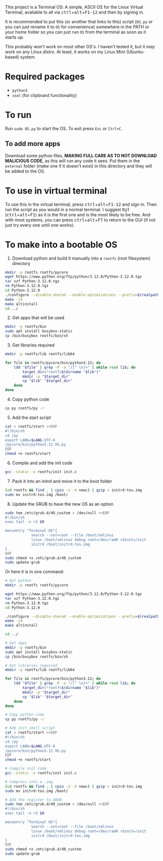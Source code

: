 This project is a Terminal OS: A simple, ASCII OS for the Linux Virtual Terminal, avaliable to all via <kbd>ctrl</kbd>+<kbd>alt</kbd>+<kbd>F1-12</kbd> and then by signing in.

It is recommended to put this (or another that links to this) script (`OS.py` or you can just rename it to `OS` for convenience) somewhere in the PATH or your home folder so you can just run `OS` from the terminal as soon as it starts up.

This probably won't work on most other OS's. I haven't tested it, but it *may* work on any Linux distro. At least, it works on my Linux Mint (Ubuntu-based) system.

# Required packages
- `python3`
- `xsel` (for clipboard functionality)

# To run
Run `sudo OS.py` to start the OS. To exit press `Esc` or `Ctrl+C`.

## To add more apps
Download some python files, **MAKING FULL CARE AS TO NOT DOWNLOAD MALICIOUS CODE**, as this will run any code it sees. Put them in the `external` folder (make one if it doesn't exist) in this directory and they will be added to the OS.

# To use in virtual terminal
To use this in the virtual terminal, press <kbd>ctrl</kbd>+<kbd>alt</kbd>+<kbd>F1-12</kbd> and sign in. Then run the script as you would in a normal terminal.
I suggest tty1 (<kbd>ctrl</kbd>+<kbd>alt</kbd>+<kbd>F1</kbd>) as it is the first one and is the most likely to be free. And with most systems, you can press <kbd>ctrl</kbd>+<kbd>alt</kbd>+<kbd>F7</kbd> to return to the GUI (if not just try every one until one works).

# To make into a bootable OS
1. Download python and build it manually into a `rootfs` (root filesystem) directory
```bash
mkdir -p rootfs rootfs/pycore
wget https://www.python.org/ftp/python/3.12.0/Python-3.12.0.tgz
tar xzf Python-3.12.0.tgz
rm Python-3.12.0.tgz
cd Python-3.12.0
./configure --disable-shared --enable-optimizations --prefix=$(realpath ../rootfs/pycore)
make -j4
make altinstall
cd ../
```
2. Get apps that will be used
```bash
mkdir -p rootfs/bin
sudo apt install busybox-static
cp /bin/busybox rootfs/bin/sh
```
3. Get libraries required
```bash
mkdir -p rootfs/lib rootfs/lib64

for file in rootfs/pycore/bin/python3.12; do
    ldd "$file" | grep -P -o "/[^ \n]+" | while read lib; do
        target_dir="rootfs$(dirname "$lib")"
        mkdir -p "$target_dir"
        cp "$lib" "$target_dir"
    done
done
```
4. Copy python code
```bash
cp py rootfs/py -r
```
5. Add the start script
```bash
cat > rootfs/start <<EOF
#!/bin/sh
cd /py
export LANG=$LANG.UTF-8
/pycore/bin/python3.12 OS.py
EOF
chmod +x rootfs/start
```
6. Compile and add the init code
```bash
gcc -static -o rootfs/init init.c
```
7. Pack it into an initrd and move it to the boot folder
```bash
(cd rootfs && find . | cpio -o -H newc) | gzip > initrd-tos.img
sudo mv initrd-tos.img /boot/
```
8. Update the GRUB to have the new OS as an option
```bash
sudo tee /etc/grub.d/40_custom > /dev/null <<EOF
#!/bin/sh
exec tail -n +3 $0

menuentry "Terminal OS"{
            search --set=root --file /boot/vmlinuz
            linux /boot/vmlinuz debug root=/dev/ram0 rdinit=/init
            initrd /boot/initrd-tos.img
}
EOF
sudo chmod +x /etc/grub.d/40_custom
sudo update-grub
```

Or here it is in one command:
```bash
# Get python
mkdir -p rootfs rootfs/pycore

wget https://www.python.org/ftp/python/3.12.0/Python-3.12.0.tgz
tar xzf Python-3.12.0.tgz
rm Python-3.12.0.tgz
cd Python-3.12.0

./configure --disable-shared --enable-optimizations --prefix=$(realpath ../rootfs/pycore)
make -j4
make altinstall

cd ../

# Get apps
mkdir -p rootfs/bin
sudo apt install busybox-static
cp /bin/busybox rootfs/bin/sh

# Get libraries required
mkdir -p rootfs/lib rootfs/lib64

for file in rootfs/pycore/bin/python3.12; do
    ldd "$file" | grep -P -o "/[^ \n]+" | while read lib; do
        target_dir="rootfs$(dirname "$lib")"
        mkdir -p "$target_dir"
        cp "$lib" "$target_dir"
    done
done

# Copy python code
cp py rootfs/py -r

# Add init shell script
cat > rootfs/start <<EOF
#!/bin/sh
cd /py
export LANG=$LANG.UTF-8
/pycore/bin/python3.12 OS.py
EOF
chmod +x rootfs/start

# Compile init code
gcc -static -o rootfs/init init.c

# Compress into a .img
(cd rootfs && find . | cpio -o -H newc) | gzip > initrd-tos.img
sudo mv initrd-tos.img /boot/

# Add the register to GRUB
sudo tee /etc/grub.d/40_custom > /dev/null <<EOF
#!/bin/sh
exec tail -n +3 $0

menuentry "Terminal OS"{
            search --set=root --file /boot/vmlinuz
            linux /boot/vmlinuz debug root=/dev/ram0 rdinit=/init
            initrd /boot/initrd-tos.img
}
EOF
sudo chmod +x /etc/grub.d/40_custom
sudo update-grub
```
